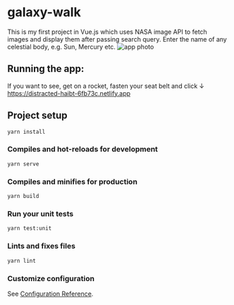 # galaxy-walk

This is my first project in Vue.js which uses NASA image API to fetch images and display them after passing 
search query. 
Enter the name of any celestial body, e.g. Sun, Mercury etc.
![app photo](./dist/img/galaxyWalk.png)
## Running the app:
If you want to see, get on a rocket, fasten your seat belt and click ↓ 
https://distracted-haibt-6fb73c.netlify.app

## Project setup
```
yarn install
```

### Compiles and hot-reloads for development
```
yarn serve
```

### Compiles and minifies for production
```
yarn build
```

### Run your unit tests
```
yarn test:unit
```

### Lints and fixes files
```
yarn lint
```

### Customize configuration
See [Configuration Reference](https://cli.vuejs.org/config/).


